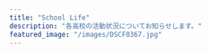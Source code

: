 ```yaml
---
title: "School Life"
description: "各高校の活動状況についてお知らせします。"
featured_image: "/images/DSCF0367.jpg"
---
```


